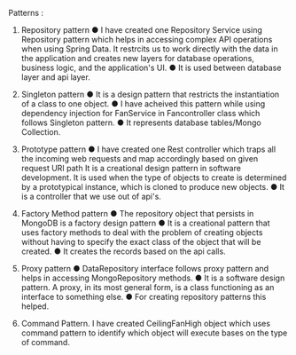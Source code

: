 Patterns :
1. Repository pattern
● I have created one Repository Service using Repository pattern which helps in accessing complex API operations when using Spring Data.
It restrcits us to work directly with the data in the application and creates new layers for database operations, business logic, and the application's UI.
● It is used between database layer and api layer.

2. Singleton pattern
● It is a design pattern that restricts the instantiation of a class to one object. 
● I have acheived this pattern while using dependency injection for FanService in Fancontroller class which follows Singleton pattern.
● It represents database tables/Mongo Collection. 

3. Prototype pattern
● I have created  one Rest controller which traps all the incoming web requests and map accordingly based on given request URI path
It is a creational design pattern in software development. It is used when the type
of objects to create is determined by a prototypical instance, which is cloned to
produce new objects.
● It is a controller that we use out of api's.

4. Factory Method pattern
● The repository object that persists in MongoDB is a factory design pattern
● It is a creational pattern that uses factory methods to deal with the problem of
creating objects without having to specify the exact class of the object that will be
created.
● It creates the records based on the api calls. 

5. Proxy pattern
● DataRepository interface follows proxy pattern and helps in accessing MongoRepository methods.
● It is a software design pattern. A proxy, in its most general form, is a class functioning as an interface to something else.
● For creating repository patterns this helped.

6. Command Pattern.
I have created CeilingFanHigh object which uses command pattern to identify which object will execute bases on the type of command.
